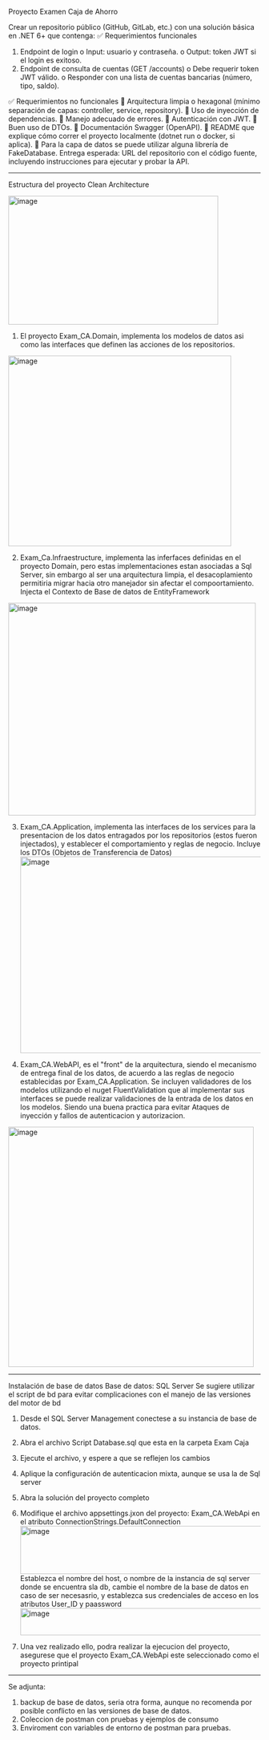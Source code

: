 Proyecto Examen Caja de Ahorro


Crear un repositorio público (GitHub, GitLab, etc.) con una solución básica en .NET 6+ que contenga:
✅ Requerimientos funcionales
1. Endpoint de login
o Input: usuario y contraseña.
o Output: token JWT si el login es exitoso.
2. Endpoint de consulta de cuentas (GET /accounts)
o Debe requerir token JWT válido.
o Responder con una lista de cuentas bancarias (número, tipo, saldo).

✅ Requerimientos no funcionales
 Arquitectura limpia o hexagonal (mínimo separación de capas: controller, service,
repository).
 Uso de inyección de dependencias.
 Manejo adecuado de errores.
 Autenticación con JWT.
 Buen uso de DTOs.
 Documentación Swagger (OpenAPI).
 README que explique cómo correr el proyecto localmente (dotnet run o docker, si aplica).
 Para la capa de datos se puede utilizar alguna librería de FakeDatabase.
Entrega esperada:
URL del repositorio con el código fuente, incluyendo instrucciones para ejecutar y probar la API.

---
Estructura del proyecto Clean Architecture

<img width="419" height="257" alt="image" src="https://github.com/user-attachments/assets/503aaaa5-678e-488e-b620-9a56d09181a2" />

1. El proyecto Exam_CA.Domain, implementa los modelos de datos asi como las interfaces que definen las acciones de los repositorios.
<img width="445" height="380" alt="image" src="https://github.com/user-attachments/assets/e1cfc634-c772-4c7a-b200-1a350b7e6846" />

2. Exam_Ca.Infraestructure, implementa las inferfaces definidas en el proyecto Domain, pero estas implementaciones estan asociadas a Sql Server, sin embargo al ser una arquitectura limpia, el desacoplamiento permitiria migrar hacia otro manejador sin afectar el compoortamiento. Injecta el Contexto de Base de datos de EntityFramework
<img width="494" height="424" alt="image" src="https://github.com/user-attachments/assets/6171da62-d75a-4f60-a515-9a0489fac81a" />

3. Exam_CA.Application, implementa las interfaces de los services para la presentacion de los datos entragados por los repositorios (estos fueron injectados), y establecer el comportamiento y reglas de negocio. Incluye los DTOs (Objetos de Transferencia de Datos)
   <img width="493" height="392" alt="image" src="https://github.com/user-attachments/assets/ce07e349-2938-4452-a92d-5c6db77d6698" />

5. Exam_CA.WebAPI, es el "front" de la arquitectura, siendo el mecanismo de entrega final de los datos, de acuerdo a las reglas de negocio establecidas por Exam_CA.Application. Se incluyen validadores de los modelos utilizando el nuget FluentValidation que al implementar sus interfaces se puede realizar validaciones de la entrada de los datos en los modelos. Siendo una buena practica para evitar Ataques de inyección y fallos de autenticacion y autorizacion.
   
<img width="490" height="479" alt="image" src="https://github.com/user-attachments/assets/0f2c8fbf-3484-48dc-a90d-58be1a405e01" />

  
-----
Instalación de base de datos
Base de datos: SQL Server
Se sugiere utilizar el script de bd para evitar complicaciones con el manejo de las versiones del motor de bd
1. Desde el SQL Server Management conectese a su instancia de base de datos.
2. Abra el archivo Script Database.sql que esta en la carpeta Exam Caja
3. Ejecute el archivo, y espere a que se reflejen los cambios
4. Aplique la configuración de autenticacion mixta, aunque se usa la de Sql server
5. Abra la solución del proyecto completo
6. Modifique el archivo appsettings.jxon del proyecto: Exam_CA.WebApi en el atributo ConnectionStrings.DefaultConnection
           <img width="870" height="96" alt="image" src="https://github.com/user-attachments/assets/d6b98d97-33ef-42eb-88e6-991915d6a1f8" />
        Establezca el nombre del host, o nombre de la instancia de sql server donde se encuentra sla db, cambie el nombre de la base de datos en caso de ser necesasrio, y establezca sus credenciales de acceso en los atributos User_ID y paassword
        <img width="632" height="54" alt="image" src="https://github.com/user-attachments/assets/2f23131a-15c9-4d7a-b0c2-05079903fbb3" />
  
7. Una vez realizado ello, podra realizar la ejecucion del proyecto, asegurese que el proyecto Exam_CA.WebApi este seleccionado como el proyecto printipal

----
Se adjunta: 
1. backup de base de datos, seria otra forma, aunque no recomenda por posible conflicto en las versiones de base de datos.
2. Coleccion de postman con pruebas y ejemplos de consumo
3. Enviroment con variables de entorno de postman para pruebas.
